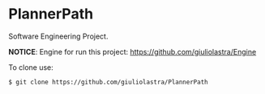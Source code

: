 # PlannerPath
Software Engineering Project.

 **NOTICE**: Engine for run this project:  https://github.com/giuliolastra/Engine

To clone use:
```
$ git clone https://github.com/giuliolastra/PlannerPath
```
